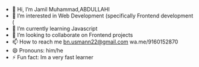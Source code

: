 - 👋 Hi, I’m Jamil Muhammad,ABDULLAHI
- 👀 I’m interested in Web Development (specifically Frontend development (
- 🌱 I’m currently learning Javascript
- 💞️ I’m looking to collaborate on Frontend projects 
- 📫 How to reach me bn.usmann22@gmail.com wa.me/9160152870
- 😄 Pronouns: him/he
- ⚡ Fun fact: Im a very fast learner 

<!---
bnusmann22/bnusmann22 is a ✨ special ✨ repository because its `README.md` (this file) appears on your GitHub profile.
You can click the Preview link to take a look at your changes.
--->
